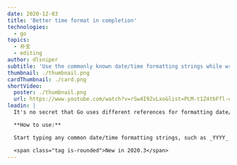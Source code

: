 ```yaml
---
date: 2020-12-03
title: 'Better time format in completion'
technologies:
  - go
topics:
  - 补全
  - editing
author: dlsniper
subtitle: 'Use the commonly known date/time formatting strings while writing time formatting in Go'
thumbnail: ./thumbnail.png
cardThumbnail: ./card.png
shortVideo:
  poster: ./thumbnail.png
  url: https://www.youtube.com/watch?v=rSw4I9ZvLxo&list=PLM-t1Z4tbFfl-umlMg_ND7gW9rGjTDzKt&index=11
leadin: |
  It's no secret that Go uses different references for formatting date/time. When coming from other programming languages, you may try to use _YYYY_ instead of Go's _2006_ string to format the year. This is where GoLand can help you by suggesting the common date/time formats, such as _YYYY_ or _DD_ and converting them to Go's formatting directives.

  **How to use:**

  Start typing any common date/time formatting strings, such as _YYYY_ or _DD_ and the IDE will convert them automatically. You can also use other identifiers, such as _year_ or _day_, to activate this feature. This works for both **time.Time.Format** and **time.Parse** funcitons.

  <span class="tag is-rounded">New in 2020.3</span>
---
```


